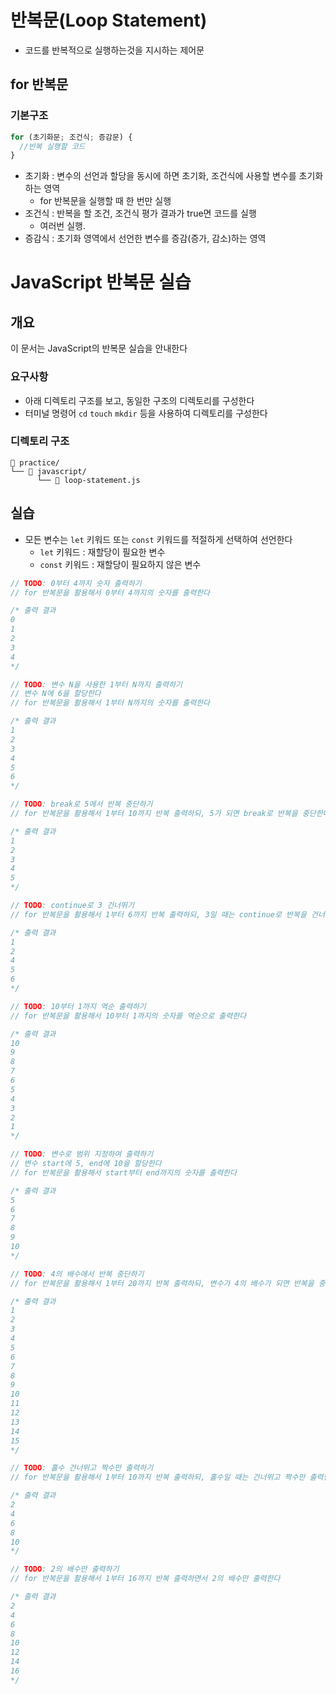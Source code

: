 # 반복문(Loop Statement)

- 코드를 반복적으로 실행하는것을 지시하는 제어문

## for 반복문

### 기본구조

```javascript
for (초기화문; 조건식; 증감문) {
  //반복 실행할 코드
}
```

- 초기화 : 변수의 선언과 할당을 동시에 하면 초기화, 조건식에 사용할 변수를 초기화하는 영역
  - for 반복문을 실행할 때 한 번만 실행
- 조건식 : 반복을 할 조건, 조건식 평가 결과가 true면 코드를 실행
  - 여러번 실행.
- 증감식 : 초기화 영역에서 선언한 변수를 증감(증가, 감소)하는 영역

# JavaScript 반복문 실습

## 개요

이 문서는 JavaScript의 반복문 실습을 안내한다

### 요구사항

- 아래 디렉토리 구조를 보고, 동일한 구조의 디렉토리를 구성한다
- 터미널 명령어 `cd` `touch` `mkdir` 등을 사용하여 디렉토리를 구성한다

### 디렉토리 구조

```plain
📁 practice/
└── 📁 javascript/
      └── 📝 loop-statement.js
```

## 실습

- 모든 변수는 `let` 키워드 또는 `const` 키워드를 적절하게 선택하여 선언한다
  - `let` 키워드 : 재할당이 필요한 변수
  - `const` 키워드 : 재할당이 필요하지 않은 변수

```jsx
// TODO: 0부터 4까지 숫자 출력하기
// for 반복문을 활용해서 0부터 4까지의 숫자를 출력한다

/* 출력 결과
0
1
2
3
4
*/

// TODO: 변수 N을 사용한 1부터 N까지 출력하기
// 변수 N에 6을 할당한다
// for 반복문을 활용해서 1부터 N까지의 숫자를 출력한다

/* 출력 결과
1
2
3
4
5
6
*/

// TODO: break로 5에서 반복 중단하기
// for 반복문을 활용해서 1부터 10까지 반복 출력하되, 5가 되면 break로 반복을 중단한다

/* 출력 결과
1
2
3
4
5
*/

// TODO: continue로 3 건너뛰기
// for 반복문을 활용해서 1부터 6까지 반복 출력하되, 3일 때는 continue로 반복을 건너뛴다

/* 출력 결과
1
2
4
5
6
*/

// TODO: 10부터 1까지 역순 출력하기
// for 반복문을 활용해서 10부터 1까지의 숫자를 역순으로 출력한다

/* 출력 결과
10
9
8
7
6
5
4
3
2
1
*/

// TODO: 변수로 범위 지정하여 출력하기
// 변수 start에 5, end에 10을 할당한다
// for 반복문을 활용해서 start부터 end까지의 숫자를 출력한다

/* 출력 결과
5
6
7
8
9
10
*/

// TODO: 4의 배수에서 반복 중단하기
// for 반복문을 활용해서 1부터 20까지 반복 출력하되, 변수가 4의 배수가 되면 반복을 중단한다

/* 출력 결과
1
2
3
4
5
6
7
8
9
10
11
12
13
14
15
*/

// TODO: 홀수 건너뛰고 짝수만 출력하기
// for 반복문을 활용해서 1부터 10까지 반복 출력하되, 홀수일 때는 건너뛰고 짝수만 출력한다

/* 출력 결과
2
4
6
8
10
*/

// TODO: 2의 배수만 출력하기
// for 반복문을 활용해서 1부터 16까지 반복 출력하면서 2의 배수만 출력한다

/* 출력 결과
2
4
6
8
10
12
14
16
*/
```
